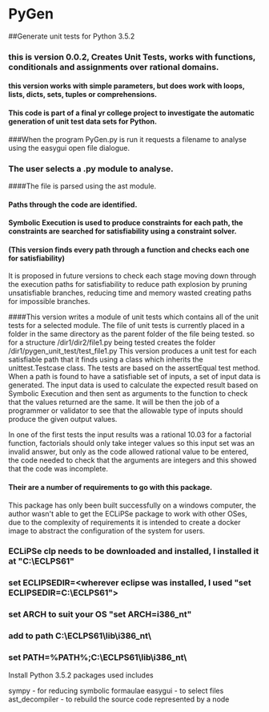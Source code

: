 # PyGen
##Generate unit tests for Python 3.5.2  
### this is version 0.0.2, Creates Unit Tests, works with functions, conditionals and assignments over rational domains.
#### this version works with simple parameters, but does work with loops, lists, dicts, sets, tuples or comprehensions.
#### This code is part of a final yr college project to investigate the automatic generation of unit test data sets for Python.

###When the program PyGen.py is run it requests a filename to analyse using the easygui open file dialogue. 
### The user selects a .py module to analyse.
####The file is parsed using the ast module.
#### Paths through the code are identified.
#### Symbolic Execution is used to produce constraints for each path, the constraints are searched for satisfiability using a constraint solver.
#### (This version finds every path through a function and checks each one for satisfiability)
It is proposed in future versions to check each stage moving down through the execution paths for satisfiability to reduce path explosion by pruning unsatisfiable branches, reducing time and memory wasted creating paths for impossible branches.

####This version writes a module of unit tests which contains all of the unit tests for a selected module. 
The file of unit tests is currently placed in a folder in the same directory as the parent folder of the file being tested. 
so for a structure  /dir1/dir2/file1.py being tested creates the folder 
                    /dir1/pygen_unit_test/test_file1.py
This version produces a unit test for each satisfiable path that it finds using a class which inherits the unittest.Testcase class.
The tests are based on the assertEqual test method. When a path is found to have a satisfiable set of inputs, a set of input data is generated.  The input data is used to calculate the expected result based on Symbolic Execution and then sent as arguments to the function to check that the values returned are the same.
It will be then the job of a programmer or validator to see that the allowable type of inputs should produce the given output values.

In one of the first tests the input results was a rational 10.03 for a factorial function, factorials should only take integer values so this input set was an invalid answer, but only as the code allowed rational value to be entered, the code needed to check that the arguments are integers and this showed that the code was incomplete.

#### Their are a number of requirements to go with this package.
This package has only been built successfully on a windows computer, the author wasn't able to get the ECLiPSe package to work with other OSes, due to the complexity of requirements it is intended to create a docker image to abstract the configuration of the system for users.

### ECLiPSe clp needs to be downloaded and installed,  I installed it at "C:\ECLPS61"
### set ECLIPSEDIR=<wherever eclipse was installed, I used "set ECLIPSEDIR=C:\ECLPS61">
### set ARCH to suit your OS "set ARCH=i386_nt"
### add to path C:\ECLPS61\lib\i386_nt\
### set PATH=%PATH%;C:\ECLPS61\lib\i386_nt\

Install Python 3.5.2
packages used includes

sympy             - for reducing symbolic formaulae
easygui           - to select files
ast_decompiler    - to rebuild the source code represented by a node

